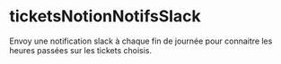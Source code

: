 # ticketsNotionNotifsSlack
Envoy une notification slack à chaque fin de journée pour connaitre les heures passées sur les tickets choisis.
